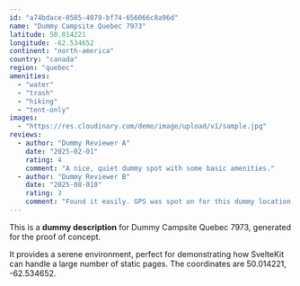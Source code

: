 ```yaml
---
id: "a74bdace-0585-4079-bf74-656066c8a96d"
name: "Dummy Campsite Quebec 7973"
latitude: 50.014221
longitude: -62.534652
continent: "north-america"
country: "canada"
region: "quebec"
amenities:
  - "water"
  - "trash"
  - "hiking"
  - "tent-only"
images:
  - "https://res.cloudinary.com/demo/image/upload/v1/sample.jpg"
reviews:
  - author: "Dummy Reviewer A"
    date: "2025-02-01"
    rating: 4
    comment: "A nice, quiet dummy spot with some basic amenities."
  - author: "Dummy Reviewer B"
    date: "2025-08-010"
    rating: 3
    comment: "Found it easily. GPS was spot on for this dummy location."
---
```


This is a **dummy description** for Dummy Campsite Quebec 7973, generated for the proof of concept.

It provides a serene environment, perfect for demonstrating how SvelteKit can handle a large number of static pages. The coordinates are 50.014221, -62.534652.
